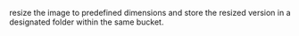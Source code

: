  resize the image to predefined dimensions and store the resized version in a designated folder within the same bucket.

